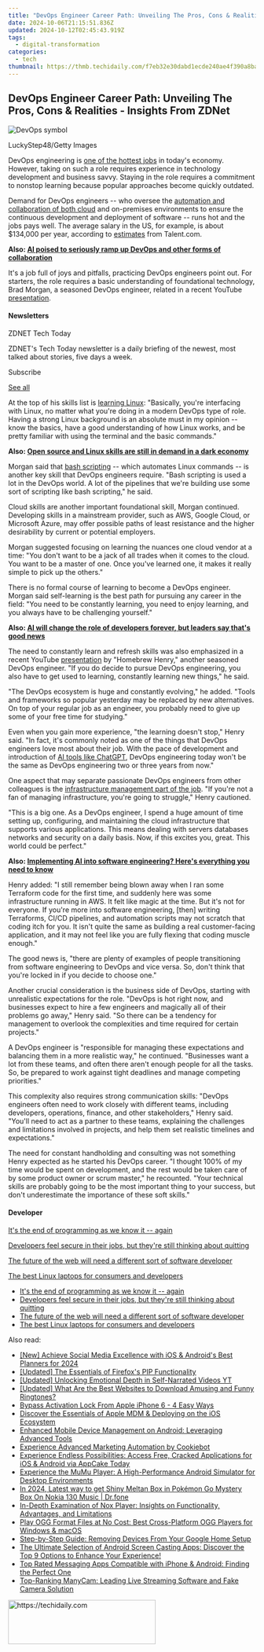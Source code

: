 ```yaml
---
title: "DevOps Engineer Career Path: Unveiling The Pros, Cons & Realities - Insights From ZDNet"
date: 2024-10-06T21:15:51.836Z
updated: 2024-10-12T02:45:43.919Z
tags:
  - digital-transformation
categories:
  - tech
thumbnail: https://thmb.techidaily.com/f7eb32e30dabd1ecde240ae4f390a8ba724185aa17a13d5ef1b9d86c145dc8b7.jpg
---
```


## DevOps Engineer Career Path: Unveiling The Pros, Cons & Realities - Insights From ZDNet

![DevOps symbol](https://www.zdnet.com/a/img/resize/738820a96ddb94c538482fac5dc9f80f38b5c869/2024/03/25/1b8b924e-2629-43c2-b416-1b990e262786/gettyimages-1319039490.jpg?auto=webp&width=1280)

LuckyStep48/Getty Images

DevOps engineering is [one of the hottest jobs](https://www.zdnet.com/article/devops-is-hot-but-most-it-pros-say-practices-need-improvement/) in today's economy. However, taking on such a role requires experience in technology development and business savvy. Staying in the role requires a commitment to nonstop learning because popular approaches become quickly outdated.

Demand for DevOps engineers -- who oversee the [automation and collaboration of both cloud](https://www.zdnet.com/article/ai-is-supercharging-collaboration-between-developers-and-business-users/) and on-premises environments to ensure the continuous development and deployment of software -- runs hot and the jobs pays well. The average salary in the US, for example, is about $134,000 per year, according to [estimates](https://www.talent.com/salary?job=devops+engineer) from Talent.com. 

**Also: [AI poised to seriously ramp up DevOps and other forms of collaboration](https://www.zdnet.com/article/artificial-intelligence-poised-to-seriously-ramp-up-devops-and-other-forms-of-collaboration/)**

It's a job full of joys and pitfalls, practicing DevOps engineers point out. For starters, the role requires a basic understanding of foundational technology, Brad Morgan, a seasoned DevOps engineer, related in a recent YouTube [presentation](https://www.youtube.com/watch?v=mQFQevK1J0c). 

#### Newsletters

ZDNET Tech Today

ZDNET's Tech Today newsletter is a daily briefing of the newest, most talked about stories, five days a week.

 Subscribe

[See all](https://www.zdnet.com/newsletters/)

At the top of his skills list is [learning Linux](https://www.zdnet.com/article/the-first-5-linux-commands-every-new-user-should-learn/): "Basically, you're interfacing with Linux, no matter what you're doing in a modern DevOps type of role. Having a strong Linux background is an absolute must in my opinion -- know the basics, have a good understanding of how Linux works, and be pretty familiar with using the terminal and the basic commands."

**Also: [Open source and Linux skills are still in demand in a dark economy](https://www.zdnet.com/article/open-source-and-linux-skills-still-in-demand-in-a-dark-economy/)**

Morgan said that [bash scripting](https://www.futurelearn.com/info/courses/linux-for-bioinformatics/0/steps/202947) \-- which automates Linux commands -- is another key skill that DevOps engineers require. "Bash scripting is used a lot in the DevOps world. A lot of the pipelines that we're building use some sort of scripting like bash scripting," he said.

Cloud skills are another important foundational skill, Morgan continued. Developing skills in a mainstream provider, such as AWS, Google Cloud, or Microsoft Azure, may offer possible paths of least resistance and the higher desirability by current or potential employers.  
  
Morgan suggested focusing on learning the nuances one cloud vendor at a time: "You don't want to be a jack of all trades when it comes to the cloud. You want to be a master of one. Once you've learned one, it makes it really simple to pick up the others." 

There is no formal course of learning to become a DevOps engineer. Morgan said self-learning is the best path for pursuing any career in the field: "You need to be constantly learning, you need to enjoy learning, and you always have to be challenging yourself."

**Also: [AI will change the role of developers forever, but leaders say that's good news](https://www.zdnet.com/article/ai-will-change-the-role-of-developers-forever-but-leaders-say-thats-good-news/)**

The need to constantly learn and refresh skills was also emphasized in a recent YouTube [presentation](https://www.youtube.com/watch?v=g8p4C4Dk1DQ) by "Homebrew Henry," another seasoned DevOps engineer. "If you do decide to pursue DevOps engineering, you also have to get used to learning, constantly learning new things," he said.

"The DevOps ecosystem is huge and constantly evolving," he added. "Tools and frameworks so popular yesterday may be replaced by new alternatives. On top of your regular job as an engineer, you probably need to give up some of your free time for studying."

Even when you gain more experience, "the learning doesn't stop," Henry said. "In fact, it's commonly noted as one of the things that DevOps engineers love most about their job. With the pace of development and introduction of [AI tools like ChatGPT](https://www.zdnet.com/article/what-is-chatgpt-and-why-does-it-matter-heres-everything-you-need-to-know/), DevOps engineering today won't be the same as DevOps engineering two or three years from now."

One aspect that may separate passionate DevOps engineers from other colleagues is the [infrastructure management part of the job](https://www.zdnet.com/article/ai-and-advanced-applications-may-strain-current-technology-infrastructures-to-their-limits/). "If you're not a fan of managing infrastructure, you're going to struggle," Henry cautioned.

"This is a big one. As a DevOps engineer, I spend a huge amount of time setting up, configuring, and maintaining the cloud infrastructure that supports various applications. This means dealing with servers databases networks and security on a daily basis. Now, if this excites you, great. This world could be perfect."

**Also: [Implementing AI into software engineering? Here's everything you need to know](https://www.zdnet.com/article/implementing-ai-into-software-engineering-heres-everything-you-need-to-know/)**

Henry added: "I still remember being blown away when I ran some Terraform code for the first time, and suddenly here was some infrastructure running in AWS. It felt like magic at the time. But it's not for everyone. If you're more into software engineering, \[then\] writing Terraforms, CI/CD pipelines, and automation scripts may not scratch that coding itch for you. It isn't quite the same as building a real customer-facing application, and it may not feel like you are fully flexing that coding muscle enough."

The good news is, "there are plenty of examples of people transitioning from software engineering to DevOps and vice versa. So, don't think that you're locked in if you decide to choose one."

Another crucial consideration is the business side of DevOps, starting with unrealistic expectations for the role. "DevOps is hot right now, and businesses expect to hire a few engineers and magically all of their problems go away," Henry said. "So there can be a tendency for management to overlook the complexities and time required for certain projects."

A DevOps engineer is "responsible for managing these expectations and balancing them in a more realistic way," he continued. "Businesses want a lot from these teams, and often there aren't enough people for all the tasks. So, be prepared to work against tight deadlines and manage competing priorities."  
  
This complexity also requires strong communication skills: "DevOps engineers often need to work closely with different teams, including developers, operations, finance, and other stakeholders," Henry said. "You'll need to act as a partner to these teams, explaining the challenges and limitations involved in projects, and help them set realistic timelines and expectations."

The need for constant handholding and consulting was not something Henry expected as he started his DevOps career. "I thought 100% of my time would be spent on development, and the rest would be taken care of by some product owner or scrum master," he recounted. "Your technical skills are probably going to be the most important thing to your success, but don't underestimate the importance of these soft skills."

#### Developer

[It's the end of programming as we know it -- again](https://www.zdnet.com/article/its-the-end-of-programming-as-we-know-it-again/ "It's the end of programming as we know it -- again")

[Developers feel secure in their jobs, but they're still thinking about quitting](https://www.zdnet.com/article/developers-feel-secure-in-their-jobs-but-theyre-still-thinking-about-quitting/ "Developers feel secure in their jobs, but they're still thinking about quitting")

[The future of the web will need a different sort of software developer](https://www.zdnet.com/article/the-future-of-the-web-will-need-a-different-sort-of-software-developer/ "The future of the web will need a different sort of software developer")

[The best Linux laptops for consumers and developers](https://www.zdnet.com/article/best-linux-laptop/ "The best Linux laptops for consumers and developers")

* [It's the end of programming as we know it -- again](https://www.zdnet.com/article/its-the-end-of-programming-as-we-know-it-again/ "It's the end of programming as we know it -- again")
* [Developers feel secure in their jobs, but they're still thinking about quitting](https://www.zdnet.com/article/developers-feel-secure-in-their-jobs-but-theyre-still-thinking-about-quitting/ "Developers feel secure in their jobs, but they're still thinking about quitting")
* [The future of the web will need a different sort of software developer](https://www.zdnet.com/article/the-future-of-the-web-will-need-a-different-sort-of-software-developer/ "The future of the web will need a different sort of software developer")
* [The best Linux laptops for consumers and developers](https://www.zdnet.com/article/best-linux-laptop/ "The best Linux laptops for consumers and developers")

<ins class="adsbygoogle"
     style="display:block"
     data-ad-format="autorelaxed"
     data-ad-client="ca-pub-7571918770474297"
     data-ad-slot="1223367746"></ins>

<ins class="adsbygoogle"
     style="display:block"
     data-ad-client="ca-pub-7571918770474297"
     data-ad-slot="8358498916"
     data-ad-format="auto"
     data-full-width-responsive="true"></ins>

<span class="atpl-alsoreadstyle">Also read:</span>
<div><ul>
<li><a href="https://instagram-video-recordings.techidaily.com/new-achieve-social-media-excellence-with-ios-and-androids-best-planners-for-2024/"><u>[New] Achieve Social Media Excellence with iOS & Android's Best Planners for 2024</u></a></li>
<li><a href="https://some-approaches.techidaily.com/updated-the-essentials-of-firefoxs-pip-functionality/"><u>[Updated] The Essentials of Firefox's PIP Functionality</u></a></li>
<li><a href="https://youtube-tips.techidaily.com/ed-unlocking-emotional-depth-in-self-narrated-videos-yt/"><u>[Updated] Unlocking Emotional Depth in Self-Narrated Videos YT</u></a></li>
<li><a href="https://some-knowledge.techidaily.com/updated-what-are-the-best-websites-to-download-amusing-and-funny-ringtones/"><u>[Updated] What Are the Best Websites to Download Amusing and Funny Ringtones?</u></a></li>
<li><a href="https://activate-lock.techidaily.com/bypass-activation-lock-from-apple-iphone-6-4-easy-ways-by-drfone-ios/"><u>Bypass Activation Lock From Apple iPhone 6 - 4 Easy Ways</u></a></li>
<li><a href="https://app-tips.techidaily.com/discover-the-essentials-of-apple-mdm-and-deploying-on-the-ios-ecosystem/"><u>Discover the Essentials of Apple MDM & Deploying on the iOS Ecosystem</u></a></li>
<li><a href="https://app-tips.techidaily.com/enhanced-mobile-device-management-on-android-leveraging-advanced-tools/"><u>Enhanced Mobile Device Management on Android: Leveraging Advanced Tools</u></a></li>
<li><a href="https://data-safeguard.techidaily.com/experience-advanced-marketing-automation-by-cookiebot/"><u>Experience Advanced Marketing Automation by Cookiebot</u></a></li>
<li><a href="https://app-tips.techidaily.com/1723620193252-experience-endless-possibilities-access-free-cracked-applications-for-ios-and-android-via-appcake-today/"><u>Experience Endless Possibilities: Access Free, Cracked Applications for iOS & Android via AppCake Today</u></a></li>
<li><a href="https://app-tips.techidaily.com/experience-the-mumu-player-a-high-performance-android-simulator-for-desktop-environments/"><u>Experience the MuMu Player: A High-Performance Android Simulator for Desktop Environments</u></a></li>
<li><a href="https://android-pokemon-go.techidaily.com/in-2024-latest-way-to-get-shiny-meltan-box-in-pokemon-go-mystery-box-on-nokia-130-music-drfone-by-drfone-virtual-android/"><u>In 2024, Latest way to get Shiny Meltan Box in Pokémon Go Mystery Box On Nokia 130 Music | Dr.fone</u></a></li>
<li><a href="https://app-tips.techidaily.com/in-depth-examination-of-nox-player-insights-on-functionality-advantages-and-limitations/"><u>In-Depth Examination of Nox Player: Insights on Functionality, Advantages, and Limitations</u></a></li>
<li><a href="https://app-tips.techidaily.com/play-ogg-format-files-at-no-cost-best-cross-platform-ogg-players-for-windows-and-macos/"><u>Play OGG Format Files at No Cost: Best Cross-Platform OGG Players for Windows & macOS</u></a></li>
<li><a href="https://technical-tips.techidaily.com/1722851807860-step-by-step-guide-removing-devices-from-your-google-home-setup/"><u>Step-by-Step Guide: Removing Devices From Your Google Home Setup</u></a></li>
<li><a href="https://app-tips.techidaily.com/1723620187722-the-ultimate-selection-of-android-screen-casting-apps-discover-the-top-9-options-to-enhance-your-experience/"><u>The Ultimate Selection of Android Screen Casting Apps: Discover the Top 9 Options to Enhance Your Experience!</u></a></li>
<li><a href="https://app-tips.techidaily.com/top-rated-messaging-apps-compatible-with-iphone-and-android-finding-the-perfect-one/"><u>Top Rated Messaging Apps Compatible with iPhone & Android: Finding the Perfect One</u></a></li>
<li><a href="https://some-guidance.techidaily.com/top-ranking-manycam-leading-live-streaming-software-and-fake-camera-solution/"><u>Top-Ranking ManyCam: Leading Live Streaming Software and Fake Camera Solution</u></a></li>
</ul></div>

<!-- affiliate ads begin -->
<a href="https://aligracehair.sjv.io/c/5597632/2047346/19272" target="_top" id="2047346">
  <img src="//a.impactradius-go.com/display-ad/19272-2047346" border="0" alt="https://techidaily.com" width="300" height="90"/>
</a>
<img height="0" width="0" src="https://aligracehair.sjv.io/i/5597632/2047346/19272" style="position:absolute;visibility:hidden;" border="0" />
<!-- affiliate ads end -->

